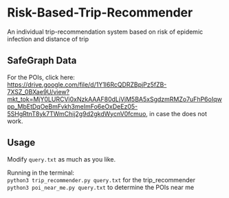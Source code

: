 # Risk-Based-Trip-Recommender
An individual trip-recommendation system based on risk of epidemic infection and distance of trip

## SafeGraph Data
For the POIs, click here: https://drive.google.com/file/d/1Y1l6RcQDRZBpjPz5fZB-7XSZ_0BXae9U/view?mkt_tok=MjY0LURCVi0xNzkAAAF80dLjVjM5BA5xSgdzmRMZo7uFhP6oIqwpp_MbEtDqOeBmFvkh3meImFo6eOxDeEz05-5SHgRtnT8yk7TWmChij2g9d2gkdWycnV0fcmuo, in case the does not work.

## Usage
Modify ```query.txt``` as much as you like.

Running in the terminal: <br>
```python3 trip_recommender.py query.txt``` for the trip_recommender <br>
```python3 poi_near_me.py query.txt``` to determine the POIs near me

